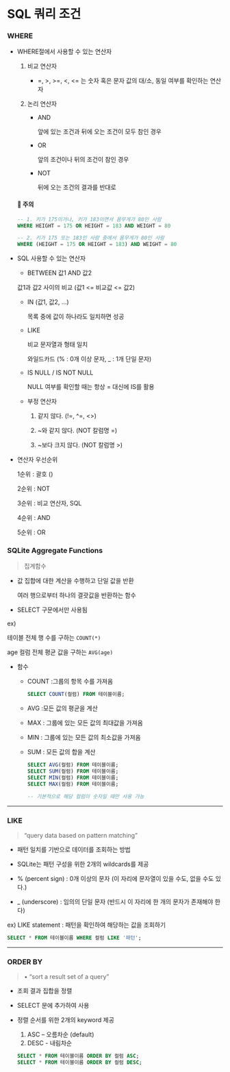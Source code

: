 # SQL 쿼리 조건



### WHERE

- WHERE절에서 사용할 수 있는 연산자

  1. 비교 연산자 
     - =, >, >=, <, <= 는 숫자 혹은 문자 값의 대/소, 동일 여부를 확인하는 연산자 

  2. 논리 연산자

     - AND 

       앞에 있는 조건과 뒤에 오는 조건이 모두 참인 경우

     - OR 

       앞의 조건이나 뒤의 조건이 참인 경우

     - NOT

       뒤에 오는 조건의 결과를 반대로

  #### 📌 주의

  ```sql
  -- 1. 키가 175이거나, 키가 183이면서 몸무게가 80인 사람
  WHERE HEIGHT = 175 OR HEIGHT = 183 AND WEIGHT = 80
  
  -- 2. 키가 175 또는 183인 사람 중에서 몸무게가 80인 사람
  WHERE (HEIGHT = 175 OR HEIGHT = 183) AND WEIGHT = 80
  ```

  

- SQL 사용할 수 있는 연산자

  -  BETWEEN 값1 AND 값2 

    값1과 값2 사이의 비교 (값1 <= 비교값 <= 값2) 

    

  - IN (값1, 값2, …) 

    목록 중에 값이 하나라도 일치하면 성공 

    

  - LIKE

    비교 문자열과 형태 일치

    와일드카드 (% : 0개 이상 문자, _ : 1개 단일 문자)

    

  - IS NULL / IS NOT NULL 

    NULL 여부를 확인할 때는 항상 = 대신에 IS를 활용

    

  - 부정 연산자 

    1. 같지 않다. (!=, ^=, <>) 

    2. ~와 같지 않다. (NOT 칼럼명 =) 

    3. ~보다 크지 않다. (NOT 칼럼명 >)

       

- 연산자 우선순위

  1순위 : 괄호 () 

  2순위 : NOT

  3순위 : 비교 연산자, SQL

  4순위 : AND

  5순위 : OR

  

### SQLite Aggregate Functions

> 집계함수 

- 값 집합에 대한 계산을 수행하고 단일 값을 반환

  여러 행으로부터 하나의 결괏값을 반환하는 함수

- SELECT 구문에서만 사용됨

ex)

테이블 전체 행 수를 구하는 ```COUNT(*)```

age 컬럼 전체 평균 값을 구하는 ```AVG(age)```



- 함수

  - COUNT :그룹의 항목 수를 가져옴 

    ```sql
    SELECT COUNT(컬럼) FROM 테이블이름;
    ```

  - AVG :모든 값의 평균을 계산

  - MAX : 그룹에 있는 모든 값의 최대값을 가져옴

  - MIN : 그룹에 있는 모든 값의 최소값을 가져옴 

  - SUM : 모든 값의 합을 계산

    ```sql
    SELECT AVG(컬럼) FROM 테이블이름;
    SELECT SUM(컬럼) FROM 테이블이름;
    SELECT MIN(컬럼) FROM 테이블이름;
    SELECT MAX(컬럼) FROM 테이블이름;
    
    -- 기본적으로 해당 컬럼이 숫자일 때만 사용 가능
    ```



---

### LIKE

> “query data based on pattern matching”

- 패턴 일치를 기반으로 데이터를 조회하는 방법

- SQLite는 패턴 구성을 위한 2개의 wildcards를 제공

- % (percent sign) : 0개 이상의 문자 (이 자리에 문자열이 있을 수도, 없을 수도 있다.)

- _ (underscore) : 임의의 단일 문자 (반드시 이 자리에 한 개의 문자가 존재해야 한다)

  

ex) LIKE statement : 패턴을 확인하여 해당하는 값을 조회하기

```sql
SELECT * FROM 테이블이름 WHERE 컬럼 LIKE '패턴';
```



---

### ORDER BY

> • “sort a result set of a query”

- 조회 결과 집합을 정렬

- SELECT 문에 추가하여 사용

- 정렬 순서를 위한 2개의 keyword 제공

  1. ASC – 오름차순 (default)
  1. DESC - 내림차순

  ```sql
  SELECT * FROM 테이블이름 ORDER BY 컬럼 ASC;
  SELECT * FROM 테이블이름 ORDER BY 컬럼 DESC;
  ```

  
